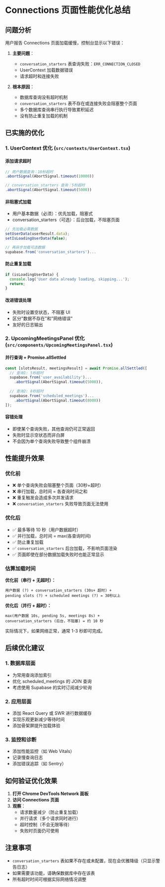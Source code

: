 # Connections 页面性能优化总结

## 问题分析

用户报告 Connections 页面加载缓慢，控制台显示以下错误：

1. **主要问题**：
   - `conversation_starters` 表查询失败：`ERR_CONNECTION_CLOSED`
   - UserContext 加载数据错误
   - 请求超时和连接失败

2. **根本原因**：
   - 数据库查询没有超时机制
   - `conversation_starters` 表不存在或连接失败会阻塞整个页面
   - 多个数据库查询串行执行导致累积延迟
   - 没有防止重复加载的机制

## 已实施的优化

### 1. UserContext 优化 (`src/contexts/UserContext.tsx`)

#### 添加请求超时
```typescript
// 用户数据查询：10秒超时
.abortSignal(AbortSignal.timeout(10000))

// conversation_starters 查询：5秒超时
.abortSignal(AbortSignal.timeout(5000))
```

#### 非阻塞式加载
- 用户基本数据（必须）：优先加载，阻塞式
- conversation_starters（可选）：后台加载，不阻塞页面

```typescript
// 先加载必需数据
setUserData(userResult.data);
setIsLoadingUserData(false);

// 再异步加载可选数据
supabase.from('conversation_starters')...
```

#### 防止重复加载
```typescript
if (isLoadingUserData) {
  console.log('User data already loading, skipping...');
  return;
}
```

#### 改进错误处理
- 失败时设置空状态，不阻塞 UI
- 区分"数据不存在"和"网络错误"
- 友好的日志输出

### 2. UpcomingMeetingsPanel 优化 (`src/components/UpcomingMeetingsPanel.tsx`)

#### 并行查询 + Promise.allSettled
```typescript
const [slotsResult, meetingsResult] = await Promise.allSettled([
  // 查询1: 5秒超时
  supabase.from('user_availability')...
    .abortSignal(AbortSignal.timeout(5000)),
  
  // 查询2: 8秒超时
  supabase.from('scheduled_meetings')...
    .abortSignal(AbortSignal.timeout(8000))
]);
```

#### 容错处理
- 即使某个查询失败，其他查询仍可正常返回
- 失败时显示空状态而非白屏
- 不会因为单个查询失败导致整个组件崩溃

## 性能提升效果

### 优化前
- ❌ 单个查询失败会阻塞整个页面（30秒+超时）
- ❌ 串行加载，总时间 = 各查询时间之和
- ❌ 重复触发会造成多次并发请求
- ❌ `conversation_starters` 失败导致页面无法使用

### 优化后
- ✅ 最多等待 10 秒（用户数据超时）
- ✅ 并行加载，总时间 = max(各查询时间)
- ✅ 防止重复加载
- ✅ `conversation_starters` 后台加载，不影响页面渲染
- ✅ 页面即使在部分数据加载失败时也能正常显示

### 估算加载时间

**优化前（串行 + 无超时）：**
```
用户数据 (?) + conversation_starters (30s+ 超时) + 
pending slots (?) + scheduled meetings (?) = 30秒以上
```

**优化后（并行 + 超时）：**
```
max(用户数据 10s, pending 5s, meetings 8s) + 
conversation_starters (后台，不阻塞) = 约 10 秒
```

实际情况下，如果网络正常，通常 1-3 秒即可完成。

## 后续优化建议

### 1. 数据库层面
- 为常用查询添加索引
- 优化 scheduled_meetings 的 JOIN 查询
- 考虑使用 Supabase 的实时订阅减少轮询

### 2. 应用层面
- 添加 React Query 或 SWR 进行数据缓存
- 实现乐观更新减少等待时间
- 添加骨架屏提升加载体验

### 3. 监控和诊断
- 添加性能监控（如 Web Vitals）
- 记录慢查询日志
- 添加错误追踪（如 Sentry）

## 如何验证优化效果

1. **打开 Chrome DevTools Network 面板**
2. **访问 Connections 页面**
3. **观察**：
   - 请求数量减少（防止重复加载）
   - 并行请求（多个请求同时进行）
   - 超时控制（不会无限等待）
   - 失败时页面仍可使用

## 注意事项

- `conversation_starters` 表如果不存在或未配置，现在会优雅降级（只显示警告日志）
- 如果需要该功能，请确保数据库中存在该表
- 所有超时时间可根据实际网络情况调整


